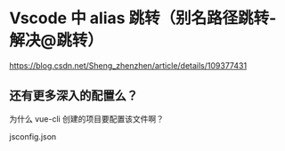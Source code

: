 # Vscode 中 alias 跳转（别名路径跳转-解决@跳转）

https://blog.csdn.net/Sheng_zhenzhen/article/details/109377431

## 还有更多深入的配置么？

为什么 vue-cli 创建的项目要配置该文件啊？

jsconfig.json
